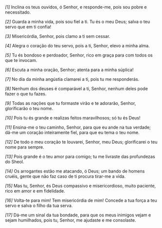 *[1]* Inclina os teus ouvidos, ó Senhor, e responde-me, pois sou pobre e necessitado.

*[2]* Guarda a minha vida, pois sou fiel a ti. Tu és o meu Deus; salva o teu servo que em ti confia!

*[3]* Misericórdia, Senhor, pois clamo a ti sem cessar.

*[4]* Alegra o coração do teu servo, pois a ti, Senhor, elevo a minha alma.

*[5]* Tu és bondoso e perdoador, Senhor, rico em graça para com todos os que te invocam.

*[6]* Escuta a minha oração, Senhor; atenta para a minha súplica!

*[7]* No dia da minha angústia clamarei a ti, pois tu me responderás.

*[8]* Nenhum dos deuses é comparável a ti, Senhor, nenhum deles pode fazer o que tu fazes.

*[9]* Todas as nações que tu formaste virão e te adorarão, Senhor, glorificarão o teu nome.

*[10]* Pois tu és grande e realizas feitos maravilhosos; só tu és Deus!

*[11]* Ensina-me o teu caminho, Senhor, para que eu ande na tua verdade; dá-me um coração inteiramente fiel, para que eu tema o teu nome.

*[12]* De todo o meu coração te louvarei, Senhor, meu Deus; glorificarei o teu nome para sempre.

*[13]* Pois grande é o teu amor para comigo; tu me livraste das profundezas do Sheol.

*[14]* Os arrogantes estão me atacando, ó Deus; um bando de homens cruéis, gente que não faz caso de ti procura tirar-me a vida.

*[15]* Mas tu, Senhor, és Deus compassivo e misericordioso, muito paciente, rico em amor e em fidelidade.

*[16]* Volta-te para mim! Tem misericórdia de mim! Concede a tua força a teu servo e salva o filho da tua serva.

*[17]* Dá-me um sinal da tua bondade, para que os meus inimigos vejam e sejam humilhados, pois tu, Senhor, me ajudaste e me consolaste.

